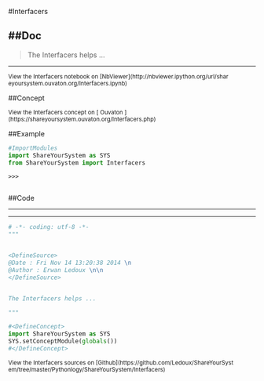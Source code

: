 

<!--
FrozenIsBool False
-->

#Interfacers

##Doc
----


>
> The Interfacers helps ...
>
>

----

<small>
View the Interfacers notebook on [NbViewer](http://nbviewer.ipython.org/url/shar
eyoursystem.ouvaton.org/Interfacers.ipynb)
</small>




<!--
FrozenIsBool False
-->

##Concept

<script type="text/javascript">

        var HrefStr=window.location.href;
        //alert(window.location.href)

        if(HrefStr == "https://shareyoursystem.ouvaton.org/Interfacers/"){

            //alert('Ouvaton')
            document.write("from ")
            document.write("https://shareyoursystem.ouvaton.org ")
            document.write("<iframe width=\"725\" height=\"300\" src=\"")
            document.write("https://shareyoursystem.ouvaton.org")
            document.write("/Interfacers.php\"></iframe>")
        }
        else{

            //alert('Local')
            document.write("from ")
            document.write("/Users/ledoux/Documents/ShareYourSystem/Ouvaton/ ")
            document.write("<iframe width=\"725\" height=\"300\" src=\"")
            document.write("/Users/ledoux/Documents/ShareYourSystem/Ouvaton/")
            document.write("Interfacers.html\"></iframe>")
        }

</script>

<small>
View the Interfacers concept on [ Ouvaton
](https://shareyoursystem.ouvaton.org/Interfacers.php)
</small>




<!--
FrozenIsBool False
-->

##Example

```python
#ImportModules
import ShareYourSystem as SYS
from ShareYourSystem import Interfacers

```


```console
>>>


```



<!--
FrozenIsBool False
-->

##Code

----

<ClassDocStr>

----

```python
# -*- coding: utf-8 -*-
"""


<DefineSource>
@Date : Fri Nov 14 13:20:38 2014 \n
@Author : Erwan Ledoux \n\n
</DefineSource>


The Interfacers helps ...

"""

#<DefineConcept>
import ShareYourSystem as SYS
SYS.setConceptModule(globals())
#</DefineConcept>

```

<small>
View the Interfacers sources on [Github](https://github.com/Ledoux/ShareYourSyst
em/tree/master/Pythonlogy/ShareYourSystem/Interfacers)
</small>


